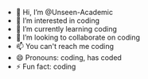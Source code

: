 - 👋 Hi, I’m @Unseen-Academic
- 👀 I’m interested in coding
- 🌱 I’m currently learning coding
- 💞️ I’m looking to collaborate on coding
- 📫 You can't reach me coding
- 😄 Pronouns: coding, has coded
- ⚡ Fun fact: coding
